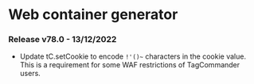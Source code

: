 # Web container generator

### Release v78.0 - 13/12/2022

* Update tC.setCookie to encode `!'()~` characters in the cookie value. This is a requirement for some WAF restrictions of TagCommander users.
